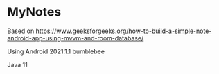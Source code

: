 # MyNotes

Based on https://www.geeksforgeeks.org/how-to-build-a-simple-note-android-app-using-mvvm-and-room-database/

Using Android 2021.1.1 bumblebee

Java 11

